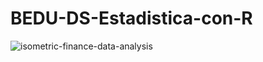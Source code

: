 # BEDU-DS-Estadistica-con-R

![isometric-finance-data-analysis](https://user-images.githubusercontent.com/71915068/105617997-77c1a380-5da8-11eb-8582-7a4362b07be3.jpg)

